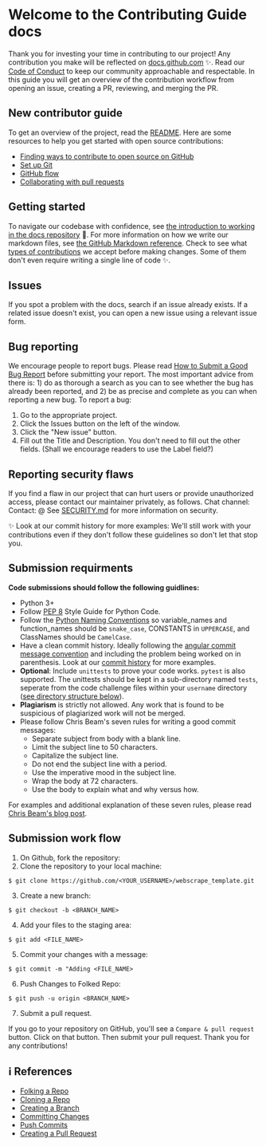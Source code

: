 # Welcome to the Contributing Guide docs

Thank you for investing your time in contributing to our project! Any contribution you make will be reflected on [docs.github.com](https://docs.github.com/en) :sparkles:. 
Read our [Code of Conduct](https://github.com/seraph776/webscrape_template/blob/main/docs/CODE-OF-CONDUCT.md) to keep our community approachable and respectable. In this guide you will get an overview of the contribution workflow from opening an issue, creating a PR, reviewing, and merging the PR.


##  New contributor guide

To get an overview of the project, read the [README](https://github.com/seraph776/webscrape_template). Here are some resources to help you get started with open source contributions:

- [Finding ways to contribute to open source on GitHub](https://docs.github.com/en/get-started/exploring-projects-on-github/finding-ways-to-contribute-to-open-source-on-github)
- [Set up Git](https://docs.github.com/en/get-started/quickstart/set-up-git)
- [GitHub flow](https://docs.github.com/en/get-started/quickstart/github-flow)
- [Collaborating with pull requests](https://docs.github.com/en/github/collaborating-with-pull-requests)


## Getting started 

To navigate our codebase with confidence, see [the introduction to working in the docs repository](https://github.com/github/docs/blob/main/contributing/working-in-docs-repository.md) :confetti_ball:. For more information on how we write our markdown files, see [the GitHub Markdown reference](https://docs.github.com/en/github/writing-on-github/getting-started-with-writing-and-formatting-on-github/basic-writing-and-formatting-syntax). Check to see what [types of contributions](https://github.com/github/docs/blob/main/contributing/types-of-contributions.md) we accept before making changes.
Some of them don't even require writing a single line of code :sparkles:.


## Issues

If you spot a problem with the docs, search if an issue already exists. If a related issue doesn't exist, you can open a new issue using a relevant issue form.


## Bug reporting 

We encourage people to report bugs. Please read [How to Submit a Good Bug Report](https://github.com/theopensourceway/guidebook/blob/main/bug_report.adoc) before submitting your report. The most important advice from there is: 1) do as thorough a search as you can to see whether the bug has already been reported, and 2) be as precise and complete as you can when reporting a new bug.
To report a bug:

1. Go to the appropriate project.
2. Click the Issues button on the left of the window.
3. Click the "New issue" button.
4. Fill out the Title and Description. You don't need to fill out the other fields. (Shall we encourage readers to use the Label field?)


## Reporting security flaws
If you find a flaw in our project that can hurt users or provide unauthorized access, please contact our maintainer privately, as follows.
Chat channel:
Contact: @
See [SECURITY.md](https://github.com/seraph776/master_python_template/SECURITY.md) for more information on security.

✨ Look at our commit history for more examples: We'll still work with your contributions even if they don't follow these guidelines so don't let that stop you.


## Submission requirments 

**Code submissions should follow  the following guidlines:**

- Python 3+
- Follow [PEP 8](https://www.python.org/dev/peps/pep-0008/) Style Guide for Python Code.
- Follow the [Python Naming Conventions](https://peps.python.org/pep-0008/#naming-conventions) so variable_names and function_names should be `snake_case`, CONSTANTS in `UPPERCASE`, and ClassNames should be `CamelCase`.
- Have a clean commit history. Ideally following the [angular commit message convention](https://github.com/angular/angular/blob/master/CONTRIBUTING.md#type)
and including the problem being worked on in parenthesis. Look at our [commit history](https://github.com/careercup/TheArtofPython/commits/master) for more examples.
- **Optional**: Include `unittests` to prove your code works. `pytest` is also supported. The unittests should be kept in a sub-directory named `tests`, seperate from the code challenge files within your `username` directory  ([see directory structure below](#directory-structure)).
- **Plagiarism** is strictly not allowed. Any work that is found to be suspicious of plagiarized work will not be merged.
- Please follow Chris Beam's seven rules for writing a good commit messages:
  - Separate subject from body with a blank line.
  - Limit the subject line to 50 characters.
  - Capitalize the subject line.
  - Do not end the subject line with a period.
  - Use the imperative mood in the subject line.
  - Wrap the body at 72 characters.
  - Use the body to explain what and why versus how.

For examples and additional explanation of these seven rules, please read [Chris Beam's blog post](https://cbea.ms/git-commit/).


## Submission work flow 


1. On Github, fork the repository:
2. Clone the repository to your local machine:
```
$ git clone https://github.com/<YOUR_USERNAME>/webscrape_template.git
```
3. Create a new branch: 
```
$ git checkout -b <BRANCH_NAME>
```
4. Add your files to the staging area:
```
$ git add <FILE_NAME>
```
5. Commit your changes with a message:
```
$ git commit -m "Adding <FILE_NAME>
```
6. Push Changes to Folked Repo: 
```
$ git push -u origin <BRANCH_NAME>
```
7. Submit a pull request. 

If you go to your repository on GitHub, you'll see a `Compare & pull request` button. Click on that button. Then submit your pull request. Thank you for any contributions!



## ℹ️ References

- [Folking a Repo](https://docs.github.com/en/get-started/quickstart/fork-a-repo#forking-a-repository)
- [Cloning a Repo](https://docs.github.com/en/get-started/quickstart/fork-a-repo#cloning-your-forked-repository)
- [Creating a Branch](https://docs.github.com/en/desktop/contributing-and-collaborating-using-github-desktop/making-changes-in-a-branch/managing-branches#creating-a-branch)
- [Committing Changes](https://docs.github.com/en/desktop/contributing-and-collaborating-using-github-desktop/making-changes-in-a-branch/committing-and-reviewing-changes-to-your-project)
- [Push Commits](https://docs.github.com/en/get-started/using-git/pushing-commits-to-a-remote-repository)
- [Creating a Pull Request](https://docs.github.com/en/pull-requests/collaborating-with-pull-requests/proposing-changes-to-your-work-with-pull-requests/creating-a-pull-request)
